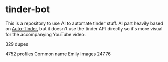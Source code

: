 # tinder-bot
 
This is a repository to use AI to automate tinder stuff. AI part heavily based on [Auto-Tinder](https://github.com/joelbarmettlerUZH/auto-tinder), but it doesn't use the tinder API directly so it's more visual for the accompanying YouTube video.


329 dupes

4752 profiles
Common name Emily
Images 24776